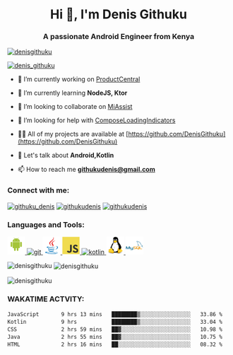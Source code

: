 <h1 align="center">Hi 👋, I'm Denis Githuku</h1>
<h3 align="center">A passionate Android Engineer from Kenya</h3>

<p align="left"> <a href="https://github.com/ryo-ma/github-profile-trophy"><img src="https://github-profile-trophy.vercel.app/?username=denisgithuku" alt="denisgithuku" /></a> </p>

<p align="left"><a href="https://twitter.com/@denis_githuku" target="blank"><img src="https://img.shields.io/twitter/follow/denis_githuku?logo=twitter&style=for-the-badge" alt="denis_githuku" /></a></p>

- 🔭 I’m currently working on [ProductCentral](https://github.com/DenisGithuku/product-central)

- 🌱 I’m currently learning **NodeJS, Ktor**

- 👯 I’m looking to collaborate on [MiAssist](https://github.com/DenisGithuku/MiAssist)

- 🤝 I’m looking for help with [ComposeLoadingIndicators](https://github.com/DenisGithuku/ComposeLoadingIndicators)

- 👨‍💻 All of my projects are available at [https://github.com/DenisGithuku](https://github.com/DenisGithuku)

- 💬 Let's talk about **Android,Kotlin**

- 📫 How to reach me **githukudenis@gmail.com**

<h3 align="left">Connect with me:</h3>
<p align="left">
<a href="https://twitter.com/@denis_githuku" target="blank"><img align="center" src="https://raw.githubusercontent.com/rahuldkjain/github-profile-readme-generator/master/src/images/icons/Social/twitter.svg" alt="githuku_denis" height="30" width="40" /></a>
<a href="https://linkedin.com/in/githukudenis" target="blank"><img align="center" src="https://raw.githubusercontent.com/rahuldkjain/github-profile-readme-generator/master/src/images/icons/Social/linked-in-alt.svg" alt="githukudenis" height="30" width="40" /></a>
<a href="https://www.leetcode.com/githukudenis" target="blank"><img align="center" src="https://raw.githubusercontent.com/rahuldkjain/github-profile-readme-generator/master/src/images/icons/Social/leet-code.svg" alt="githukudenis" height="30" width="40" /></a>
</p>

<h3 align="left">Languages and Tools:</h3>
<p align="left"> <a href="https://developer.android.com" target="_blank" rel="noreferrer"> <img src="https://raw.githubusercontent.com/devicons/devicon/master/icons/android/android-original-wordmark.svg" alt="android" width="40" height="40"/> </a> <a href="https://git-scm.com/" target="_blank" rel="noreferrer"> <img src="https://www.vectorlogo.zone/logos/git-scm/git-scm-icon.svg" alt="git" width="40" height="40"/> </a> <a href="https://www.java.com" target="_blank" rel="noreferrer"> <img src="https://raw.githubusercontent.com/devicons/devicon/master/icons/java/java-original.svg" alt="java" width="40" height="40"/> </a> <a href="https://developer.mozilla.org/en-US/docs/Web/JavaScript" target="_blank" rel="noreferrer"> <img src="https://raw.githubusercontent.com/devicons/devicon/master/icons/javascript/javascript-original.svg" alt="javascript" width="40" height="40"/> </a> <a href="https://kotlinlang.org" target="_blank" rel="noreferrer"> <img src="https://www.vectorlogo.zone/logos/kotlinlang/kotlinlang-icon.svg" alt="kotlin" width="40" height="40"/> </a> <a href="https://www.linux.org/" target="_blank" rel="noreferrer"> <img src="https://raw.githubusercontent.com/devicons/devicon/master/icons/linux/linux-original.svg" alt="linux" width="40" height="40"/> </a> <a href="https://www.mysql.com/" target="_blank" rel="noreferrer"> <img src="https://raw.githubusercontent.com/devicons/devicon/master/icons/mysql/mysql-original-wordmark.svg" alt="mysql" width="40" height="40"/> </a> </p>

<p><img align="left" src="https://github-readme-stats.vercel.app/api/top-langs?username=denisgithuku&show_icons=true&locale=en&layout=compact" alt="denisgithuku" /></p>

<p>&nbsp;<img align="center" src="https://github-readme-stats.vercel.app/api?username=denisgithuku&show_icons=true&locale=en" alt="denisgithuku" /></p>

<p><img align="center" src="https://github-readme-streak-stats.herokuapp.com/?user=denisgithuku&" alt="denisgithuku" /></p>


<h3 align="left">WAKATIME ACTVITY:</h3>
<!--START_SECTION:waka-->

```txt
JavaScript       9 hrs 13 mins   ████████▒░░░░░░░░░░░░░░░░   33.86 %
Kotlin           9 hrs           ████████▒░░░░░░░░░░░░░░░░   33.04 %
CSS              2 hrs 59 mins   ██▓░░░░░░░░░░░░░░░░░░░░░░   10.98 %
Java             2 hrs 55 mins   ██▓░░░░░░░░░░░░░░░░░░░░░░   10.75 %
HTML             2 hrs 16 mins   ██░░░░░░░░░░░░░░░░░░░░░░░   08.32 %
```

<!--END_SECTION:waka-->
